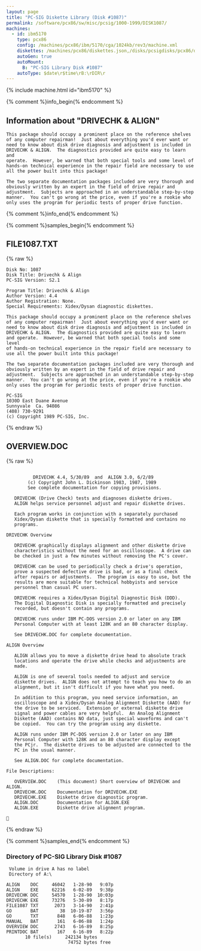 ```yaml
---
layout: page
title: "PC-SIG Diskette Library (Disk #1087)"
permalink: /software/pcx86/sw/misc/pcsig/1000-1999/DISK1087/
machines:
  - id: ibm5170
    type: pcx86
    config: /machines/pcx86/ibm/5170/cga/1024kb/rev3/machine.xml
    diskettes: /machines/pcx86/diskettes.json,/disks/pcsigdisks/pcx86/diskettes.json
    autoGen: true
    autoMount:
      B: "PC-SIG Library Disk #1087"
    autoType: $date\r$time\rB:\rDIR\r
---
```


{% include machine.html id="ibm5170" %}

{% comment %}info_begin{% endcomment %}

## Information about "DRIVECHK & ALIGN"

    This package should occupy a prominent place on the reference shelves
    of any computer repairman!  Just about everything you'd ever want or
    need to know about disk drive diagnosis and adjustment is included in
    DRIVECHK & ALIGN.  The diagnostics provided are quite easy to learn and
    operate.  However, be warned that both special tools and some level of
    hands-on technical experience in the repair field are necessary to use
    all the power built into this package!
    
    The two separate documentation packages included are very thorough and
    obviously written by an expert in the field of drive repair and
    adjustment.  Subjects are approached in an understandable step-by-step
    manner.  You can't go wrong at the price, even if you're a rookie who
    only uses the program for periodic tests of proper drive function.
{% comment %}info_end{% endcomment %}

{% comment %}samples_begin{% endcomment %}

## FILE1087.TXT

{% raw %}
```
Disk No: 1087                                                           
Disk Title: Drivechk & Align                                            
PC-SIG Version: S2.1                                                    
                                                                        
Program Title: Drivechk & Align                                         
Author Version: 4.4                                                     
Author Registration: None.                                              
Special Requirements: Xidex/Dysan diagnostic diskettes.                 
                                                                        
This package should occupy a prominent place on the reference shelves   
of any computer repairman!  Just about everything you'd ever want or    
need to know about disk drive diagnosis and adjustment is included in   
DRIVECHK & ALIGN.  The diagnostics provided are quite easy to learn     
and operate.  However, be warned that both special tools and some level 
of hands-on technical experience in the repair field are necessary to   
use all the power built into this package!                              
                                                                        
The two separate documentation packages included are very thorough and  
obviously written by an expert in the field of drive repair and         
adjustment.  Subjects are approached in an understandable step-by-step  
manner.  You can't go wrong at the price, even if you're a rookie who   
only uses the program for periodic tests of proper drive function.      
                                                                        
PC-SIG                                                                  
1030D East Duane Avenue                                                 
Sunnyvale  Ca. 94086                                                    
(408) 730-9291                                                          
(c) Copyright 1989 PC-SIG, Inc.                                         
```
{% endraw %}

## OVERVIEW.DOC

{% raw %}
```

          DRIVECHK 4.4, 5/30/89  and  ALIGN 3.0, 6/2/89
        (c) Copyright John L. Dickinson 1983, 1987, 1989
        See complete documentation for copying provisions.

   DRIVECHK (Drive Check) tests and diagnoses diskette drives.
   ALIGN helps service personnel adjust and repair diskette drives.

   Each program works in conjunction with a separately purchased
   Xidex/Dysan diskette that is specially formatted and contains no
   programs.

DRIVECHK Overview

   DRIVECHK graphically displays alignment and other diskette drive
   characteristics without the need for an oscilloscope.  A drive can
   be checked in just a few minutes without removing the PC's cover.

   DRIVECHK can be used to periodically check a drive's operation,
   prove a suspected defective drive is bad, or as a final check
   after repairs or adjustments.  The program is easy to use, but the
   results are more suitable for technical hobbyists and service
   personnel than casual PC users.

   DRIVECHK requires a Xidex/Dysan Digital Diagnostic Disk (DDD).
   The Digital Diagnostic Disk is specially formatted and precisely
   recorded, but doesn't contain any programs.

   DRIVECHK runs under IBM PC-DOS version 2.0 or later on any IBM
   Personal Computer with at least 128K and an 80 character display.

   See DRIVECHK.DOC for complete documentation.

ALIGN Overview

   ALIGN allows you to move a diskette drive head to absolute track
   locations and operate the drive while checks and adjustments are
   made.

   ALIGN is one of several tools needed to adjust and service
   diskette drives.  ALIGN does not attempt to teach you how to do an
   alignment, but it isn't difficult if you have what you need.

   In addition to this program, you need service information, an
   oscilloscope and a Xidex/Dysan Analog Alignment Diskette (AAD) for
   the drive to be serviced.  Extension or external diskette drive
   signal and power cables are very helpful.  An Analog Alignment
   Diskette (AAD) contains NO data, just special waveforms and can't
   be copied.  You can try the program using any diskette.

   ALIGN runs under IBM PC-DOS version 2.0 or later on any IBM
   Personal Computer with 128K and an 80 character display except
   the PCjr.  The diskette drives to be adjusted are connected to the
   PC in the usual manner.

   See ALIGN.DOC for complete documentation.

File Descriptions:

   OVERVIEW.DOC    (This document) Short overview of DRIVECHK and ALIGN.
   DRIVECHK.DOC    Documentation for DRIVECHK.EXE
   DRIVECHK.EXE    Diskette drive diagnostic program.
   ALIGN.DOC       Documentation for ALIGN.EXE
   ALIGN.EXE       Diskette drive alignment program.


```
{% endraw %}

{% comment %}samples_end{% endcomment %}

### Directory of PC-SIG Library Disk #1087

     Volume in drive A has no label
     Directory of A:\

    ALIGN    DOC     46042   1-28-90   9:07p
    ALIGN    EXE     62216   6-02-89   9:38p
    DRIVECHK DOC     54570   1-28-90  10:03p
    DRIVECHK EXE     73276   5-30-89   8:17p
    FILE1087 TXT      2073   3-14-90   2:41p
    GO       BAT        38  10-19-87   3:56p
    GO       TXT       848   6-06-88   1:23p
    MANUAL   BAT       161   6-06-88   1:24p
    OVERVIEW DOC      2743   6-16-89   8:25p
    PRINTDOC BAT       167   6-16-89   8:22p
           10 file(s)     242134 bytes
                           74752 bytes free
